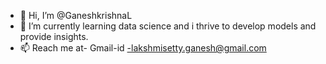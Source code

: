 - 👋 Hi, I’m @GaneshkrishnaL
- 🌱 I’m currently learning data science and i thrive to develop models and provide insights.
- 📫 Reach me at-
Gmail-id -lakshmisetty.ganesh@gmail.com 
                        

<!---
GaneshkrishnaL/GaneshkrishnaL is a ✨ special ✨ repository because its `README.md` (this file) appears on your GitHub profile.
You can click the Preview link to take a look at your changes.
--->
